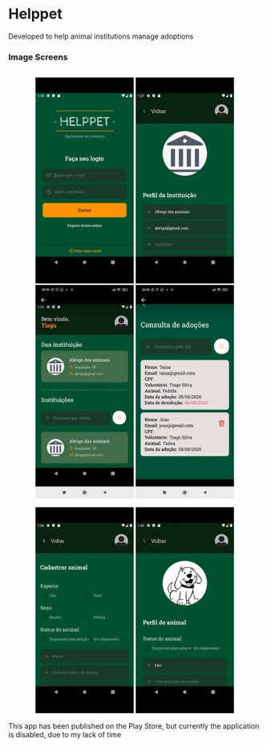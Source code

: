 # Helppet
Developed to help animal institutions manage adoptions


### Image Screens

<div align="center" >
  <img src="./mobile/src/assets/screens/login.jpg" class="mr-2" alt="login-screen" height="425">
  <img src="./mobile/src/assets/screens/institution.jpg" alt="institution-screen" height="425">
</div>
 <div align="center" >   

  <img src="./mobile/src/assets/screens/home.jpg" alt="home-screen" height="425">
  <img src="./mobile/src/assets/screens/adoptions.jpg" alt="adoptions-screen" height="425">
</div>
<div align="center" >
  <img src="./mobile/src/assets/screens/animal.jpg" alt="animal-screen" height="425">
  <img src="./mobile/src/assets/screens/anilmal-profile.jpg" alt="animal-profile-screen" height="425">
</div>



This app has been published on the Play Store, but currently the application is disabled, due to my lack of time

